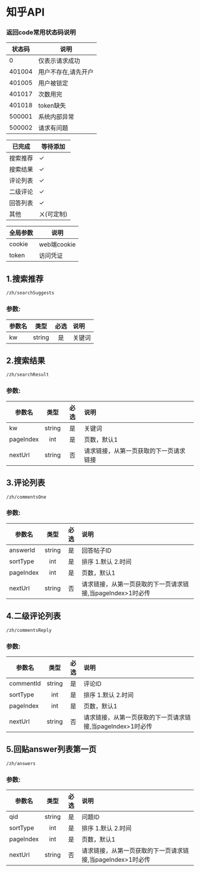 # 知乎API

### 返回code常用状态码说明
|状态码|说明|
|--|--|
|0|仅表示请求成功|
|401004|用户不存在,请先开户|
|401005|用户被锁定|
|401017|次数用完|
|401018|token缺失|
|500001|系统内部异常|
|500002|请求有问题|

|已完成|等待添加|
|--|--|
|搜索推荐|✓|
|搜索结果|✓|
|评论列表|✓|
|二级评论|✓|
|回答列表|✓|
|其他|ㄨ(可定制)|

|全局参数|说明|
|--|--|
|cookie|web端cookie|
|token|访问凭证|

## 1.搜索推荐
```
/zh/searchSuggests
```
### 参数:
|参数名|类型|必选|说明|
|--|:--:|:--:|:--|
|kw|string|是|关键词|


## 2.搜索结果
```
/zh/searchResult
```
### 参数:
|参数名|类型|必选|说明|
|--|:--:|:--:|:--|
|kw|string|是|关键词|
|pageIndex|int|是|页数，默认1|
|nextUrl|string|否|请求链接，从第一页获取的下一页请求链接|


## 3.评论列表
```
/zh/commentsOne
```
### 参数:
|参数名|类型|必选|说明|
|--|:--:|:--:|:--|
|answerId|string|是|回答帖子ID|
|sortType|int|是|排序 1.默认 2.时间|
|pageIndex|int|是|页数，默认1|
|nextUrl|string|否|请求链接，从第一页获取的下一页请求链接,当pageIndex>1时必传|


## 4.二级评论列表
```
/zh/commentsReply
```
### 参数:
|参数名|类型|必选|说明|
|--|:--:|:--:|:--|
|commentId|string|是|评论ID|
|sortType|int|是|排序 1.默认 2.时间|
|pageIndex|int|是|页数，默认1|
|nextUrl|string|否|请求链接，从第一页获取的下一页请求链接,当pageIndex>1时必传|



## 5.回贴answer列表第一页
```
/zh/answers
```
### 参数:
|参数名|类型|必选|说明|
|--|:--:|:--:|:--|
|qid|string|是|问题ID|
|sortType|int|是|排序 1.默认 2.时间|
|pageIndex|int|是|页数，默认1|
|nextUrl|string|否|请求链接，从第一页获取的下一页请求链接,当pageIndex>1时必传|
















